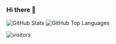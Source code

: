 ### Hi there 👋

![GitHub Stats](https://github-readme-stats.vercel.app/api?username=SemmelJochen&show_icons=true&theme=tokyonight&hide_border=true)
![GitHub Top Languages](https://github-readme-stats.vercel.app/api/top-langs/?username=SemmelJochen&layout=compact&theme=tokyonight&hide_border=true)

![visitors](https://visitor_badge.deta.dev/?id=github.SemmelJochen.visitor-badge)
<!--
**SemmelJochen/SemmelJochen** is a ✨ _special_ ✨ repository because its `README.md` (this file) appears on your GitHub profile.

Here are some ideas to get you started:

- 🔭 I’m currently working on ...
- 🌱 I’m currently learning ...
- 👯 I’m looking to collaborate on ...
- 🤔 I’m looking for help with ...
- 💬 Ask me about ...
- 📫 How to reach me: ...
- 😄 Pronouns: ...
- ⚡ Fun fact: ...
-->
